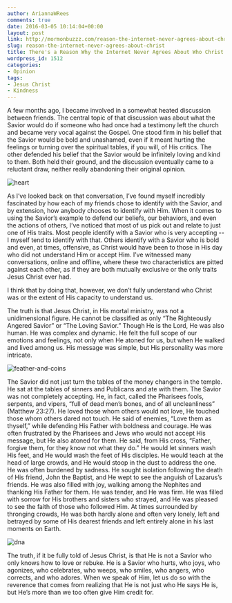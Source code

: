 ```yaml
---
author: AriannaWRees
comments: true
date: 2016-03-05 10:14:04+00:00
layout: post
link: http://mormonbuzzz.com/reason-the-internet-never-agrees-about-christ/
slug: reason-the-internet-never-agrees-about-christ
title: There's a Reason Why the Internet Never Agrees About Who Christ Was
wordpress_id: 1512
categories:
- Opinion
tags:
- Jesus Christ
- Kindness
---
```


A few months ago, I became involved in a somewhat heated discussion between friends. The central topic of that discussion was about what the Savior would do if someone who had once had a testimony left the church and became very vocal against the Gospel. One stood firm in his belief that the Savior would be bold and unashamed, even if it meant hurting the feelings or turning over the spiritual tables, if you will, of His critics. The other defended his belief that the Savior would be infinitely loving and kind to them. Both held their ground, and the discussion eventually came to a reluctant draw, neither really abandoning their original opinion.



![heart](http://mormonbuzzz.com/wp-content/uploads/2016/03/heart.jpg)



As I’ve looked back on that conversation, I’ve found myself incredibly fascinated by how each of my friends chose to identify with the Savior, and by extension, how anybody chooses to identify with Him. When it comes to using the Savior’s example to defend our beliefs, our behaviors, and even the actions of others, I’ve noticed that most of us pick out and relate to just one of His traits. Most people identify with a Savior who is very accepting -- I myself tend to identify with that. Others identify with a Savior who is bold and even, at times, offensive, as Christ would have been to those in His day who did not understand Him or accept Him. I’ve witnessed many conversations, online and offline, where these two characteristics are pitted against each other, as if they are both mutually exclusive or the only traits Jesus Christ ever had.

I think that by doing that, however, we don’t fully understand who Christ was or the extent of His capacity to understand us.

The truth is that Jesus Christ, in His mortal ministry, was not a unidimensional figure. He cannot be classified as only “The Righteously Angered Savior” or “The Loving Savior.” Though He is the Lord, He was also human. He was complex and dynamic. He felt the full scope of our emotions and feelings, not only when He atoned for us, but when He walked and lived among us. His message was simple, but His personality was more intricate.



![feather-and-coins](http://mormonbuzzz.com/wp-content/uploads/2016/03/feather-and-coin.png)



The Savior did not just turn the tables of the money changers in the temple. He sat at the tables of sinners and Publicans and ate with them. The Savior was not completely accepting. He, in fact, called the Pharisees fools, serpents, and vipers, “full of dead men’s bones, and of all uncleanliness” (Matthew 23:27). He loved those whom others would not love, He touched those whom others dared not touch. He said of enemies, “Love them as thyself,” while defending His Father with boldness and courage. He was often frustrated by the Pharisees and Jews who would not accept His message, but He also atoned for them. He said, from His cross, “Father, forgive them, for they know not what they do.” He would let sinners wash His feet, and He would wash the feet of His disciples. He would teach at the head of large crowds, and He would stoop in the dust to address the one. He was often burdened by sadness. He sought isolation following the death of His friend, John the Baptist, and He wept to see the anguish of Lazarus’s friends. He was also filled with joy, walking among the Nephites and thanking His Father for them. He was tender, and He was firm. He was filled with sorrow for His brothers and sisters who strayed, and He was pleased to see the faith of those who followed Him. At times surrounded by thronging crowds, He was both hardly alone and often very lonely, left and betrayed by some of His dearest friends and left entirely alone in his last moments on Earth.



![dna](http://mormonbuzzz.com/wp-content/uploads/2016/03/dna.png)



The truth, if it be fully told of Jesus Christ, is that He is not a Savior who only knows how to love or rebuke. He is a Savior who hurts, who joys, who agonizes, who celebrates, who weeps, who smiles, who angers, who corrects, and who adores. When we speak of Him, let us do so with the reverence that comes from realizing that He is not just who He says He is, but He’s more than we too often give Him credit for.
